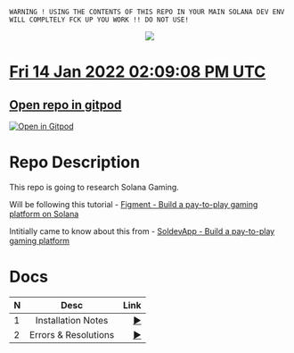```
WARNING ! USING THE CONTENTS OF THIS REPO IN YOUR MAIN SOLANA DEV ENV WILL COMPLTELY FCK UP YOU WORK !! DO NOT USE!
```

<p align="center"><a href="https://bit.ly/morektz" target="_blank">
    <img src="https://hits.seeyoufarm.com/api/count/incr/badge.svg?url=https%3A%2F%2Fgithub.com%2Fmorektz%2FFigmentPtpGameSolanaGaming&count_bg=%233E065F&title_bg=%23000000&icon=riotgames.svg&icon_color=%23E7E7E7&title=hits&edge_flat=false"/>
</p>

# Fri 14 Jan 2022 02:09:08 PM UTC

## Open repo in gitpod 
[![Open in Gitpod](https://gitpod.io/button/open-in-gitpod.svg)](https://github.com/morektz/FigmentPtpGameSolanaGaming)

# Repo Description 

This repo is going to research Solana Gaming. 

Will be following this tutorial  -  [Figment - Build a pay-to-play gaming platform on Solana](https://learn.figment.io/tutorials/pay-to-play-gaming-on-solana)

Intitially came to know about this from - [SoldevApp - Build a pay-to-play gaming platform](https://soldev.app/library/tutorials/1pnewKJ7g)

# Docs 

|N|Desc|Link|
|:--|:--:|--:|
|1| Installation Notes |[▶️](docz/install.md)|
|2| Errors & Resolutions |[▶️](docz/errata.md)|
